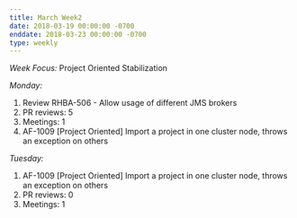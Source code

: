 ```yaml
---
title: March Week2
date: 2018-03-19 00:00:00 -0700
enddate: 2018-03-23 00:00:00 -0700
type: weekly
---
```

*Week Focus:*
Project Oriented Stabilization

*Monday:*

1. Review RHBA-506 - Allow usage of different JMS brokers
2. PR reviews: 5
3. Meetings: 1
4. AF-1009 [Project Oriented] Import a project in one cluster node, throws an exception on others
 

*Tuesday:*

1. AF-1009 [Project Oriented] Import a project in one cluster node, throws an exception on others
2. PR reviews: 0
3. Meetings: 1
 